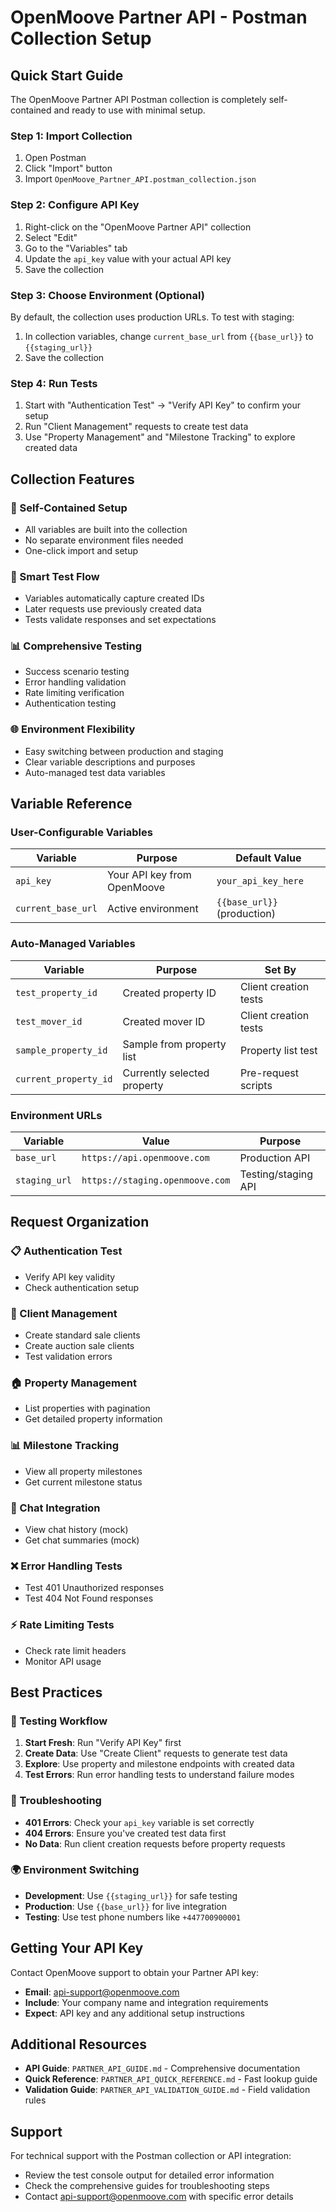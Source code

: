 # OpenMoove Partner API - Postman Collection Setup

## Quick Start Guide

The OpenMoove Partner API Postman collection is completely self-contained and ready to use with minimal setup.

### Step 1: Import Collection

1. Open Postman
2. Click "Import" button
3. Import `OpenMoove_Partner_API.postman_collection.json`

### Step 2: Configure API Key

1. Right-click on the "OpenMoove Partner API" collection
2. Select "Edit"
3. Go to the "Variables" tab
4. Update the `api_key` value with your actual API key
5. Save the collection

### Step 3: Choose Environment (Optional)

By default, the collection uses production URLs. To test with staging:

1. In collection variables, change `current_base_url` from `{{base_url}}` to `{{staging_url}}`
2. Save the collection

### Step 4: Run Tests

1. Start with "Authentication Test" → "Verify API Key" to confirm your setup
2. Run "Client Management" requests to create test data
3. Use "Property Management" and "Milestone Tracking" to explore created data

## Collection Features

### 🔧 Self-Contained Setup
- All variables are built into the collection
- No separate environment files needed
- One-click import and setup

### 🔄 Smart Test Flow
- Variables automatically capture created IDs
- Later requests use previously created data
- Tests validate responses and set expectations

### 📊 Comprehensive Testing
- Success scenario testing
- Error handling validation
- Rate limiting verification
- Authentication testing

### 🌐 Environment Flexibility
- Easy switching between production and staging
- Clear variable descriptions and purposes
- Auto-managed test data variables

## Variable Reference

### User-Configurable Variables
| Variable | Purpose | Default Value |
|----------|---------|---------------|
| `api_key` | Your API key from OpenMoove | `your_api_key_here` |
| `current_base_url` | Active environment | `{{base_url}}` (production) |

### Auto-Managed Variables
| Variable | Purpose | Set By |
|----------|---------|--------|
| `test_property_id` | Created property ID | Client creation tests |
| `test_mover_id` | Created mover ID | Client creation tests |
| `sample_property_id` | Sample from property list | Property list test |
| `current_property_id` | Currently selected property | Pre-request scripts |

### Environment URLs
| Variable | Value | Purpose |
|----------|-------|---------|
| `base_url` | `https://api.openmoove.com` | Production API |
| `staging_url` | `https://staging.openmoove.com` | Testing/staging API |

## Request Organization

### 📋 Authentication Test
- Verify API key validity
- Check authentication setup

### 👥 Client Management
- Create standard sale clients
- Create auction sale clients  
- Test validation errors

### 🏠 Property Management
- List properties with pagination
- Get detailed property information

### 📊 Milestone Tracking
- View all property milestones
- Get current milestone status

### 💬 Chat Integration
- View chat history (mock)
- Get chat summaries (mock)

### ❌ Error Handling Tests
- Test 401 Unauthorized responses
- Test 404 Not Found responses

### ⚡ Rate Limiting Tests
- Check rate limit headers
- Monitor API usage

## Best Practices

### 🎯 Testing Workflow
1. **Start Fresh**: Run "Verify API Key" first
2. **Create Data**: Use "Create Client" requests to generate test data
3. **Explore**: Use property and milestone endpoints with created data
4. **Test Errors**: Run error handling tests to understand failure modes

### 🔧 Troubleshooting
- **401 Errors**: Check your `api_key` variable is set correctly
- **404 Errors**: Ensure you've created test data first
- **No Data**: Run client creation requests before property requests

### 🌍 Environment Switching
- **Development**: Use `{{staging_url}}` for safe testing
- **Production**: Use `{{base_url}}` for live integration
- **Testing**: Use test phone numbers like `+447700900001`

## Getting Your API Key

Contact OpenMoove support to obtain your Partner API key:
- **Email**: api-support@openmoove.com  
- **Include**: Your company name and integration requirements
- **Expect**: API key and any additional setup instructions

## Additional Resources

- **API Guide**: `PARTNER_API_GUIDE.md` - Comprehensive documentation
- **Quick Reference**: `PARTNER_API_QUICK_REFERENCE.md` - Fast lookup guide
- **Validation Guide**: `PARTNER_API_VALIDATION_GUIDE.md` - Field validation rules

## Support

For technical support with the Postman collection or API integration:
- Review the test console output for detailed error information
- Check the comprehensive guides for troubleshooting steps
- Contact api-support@openmoove.com with specific error details